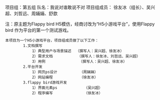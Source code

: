 

项目组：第五组
队名：我说对谁敢说不对
项目组成员：
			徐友冰（组长）、吴兴超、刘哲远、周婳婳、舒歆

注：原主题为Flappy bird H5模仿，经商讨改为“H5小游戏平台”，使用Flappy bird 作为平台的第一个测试游戏。


	本项目为一个H5小游戏平台，项目组成员做了以下工作：
			1.文档撰写
			    1）典型用户与场景描述  （撰写人：吴兴超、徐友冰）
				2）需求文档           （撰写人：徐友冰、刘哲远、吴兴超）
				3）用例               （撰写人：吴兴超、徐友冰）           
			2.平台开发
				1）网页ps设计		  （周婳婳）
				2）网站编程			  （徐友冰）
			3.flappy bird游戏开发
				1）界面元素ps			（吴兴超）
				2）程序编写				（徐友冰）	